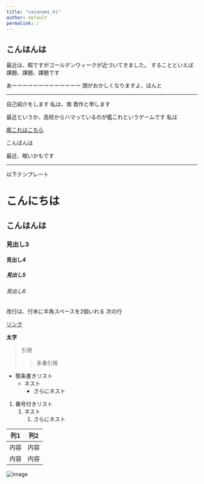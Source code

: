 ```yaml
---
title: "sazanami_hi"
author: default
permalink: /
---
```

## こんはんは
最近は、暇ですがゴールデンウィークが近づいてきました。
することといえば課題、課題、課題です

あーーーーーーーーーーーーー
頭がおかしくなりますよ、ほんと

---
自己紹介をします
私は、南 晋作と申します

最近というか、高校からハマっているのが艦これというゲームです
私は

[艦これはこちら](http://www.dmm.com/netgame/social/-/gadgets/=/app_id=854854)







こんばんは

最近、眠いかもです









---

以下テンプレート

# こんにちは
## こんはんは
### 見出し3
#### 見出し4
##### 見出し5
###### 見出し6

改行は、行末に半角スペースを2個いれる
次の行

[リンク](https://www.google.co.jp/)

**太字**

> 引用
>> 多重引用


- 箇条書きリスト
  - ネスト
    - さらにネスト


1. 番号付きリスト
   1. ネスト
      1. さらにネスト


| 列1  | 列2  |
|-----|-----|
| 内容  | 内容  |
| 内容  | 内容  |

![image](/GHPages_WebSite/assets/images/logo-150.png)
